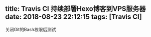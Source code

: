 title: Travis CI 持续部署Hexo博客到VPS服务器
date: 2018-08-23 22:12:15
tags: [Travis CI]
---

关闭Git的Bash权限后测试


